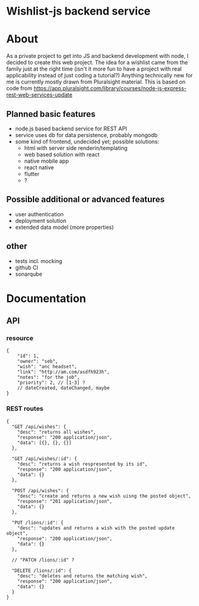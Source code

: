 # Wishlist-js backend service

# About

As a private project to get into JS and backend development with node, I
decided to create this web project. The idea for a wishlist came from the family just at the right time (isn't it more fun to have a project with real applicability instead of just coding a tutorial?)
Anything technically new for me is currently mostly drawn from Pluralsight material.
This is based on code from https://app.pluralsight.com/library/courses/node-js-express-rest-web-services-update

## Planned basic features

* node.js based backend service for REST API
* service uses db for data persistence, probably mongodb
* some kind of frontend, undecided yet; possible solutions:
  * html with server side renderin/templating
  * web based solution with react
  * native mobile app
  * react native
  * flutter
  * ?

## Possible additional or advanced features

* user authentication
* deployment solution
* extended data model (more properties)

## other

* tests incl. mocking
* github CI
* sonarqube

# Documentation

## API

### resource

```
{
    "id": 1,
    "owner": "seb",
    "wish": "anc headset",
    "link": "http://am.com/asdfh923h",
    "notes": "for the job",
    "priority": 2, // [1-3] ?
    // dateCreated, dateChanged, maybe
}
```

### REST routes
```
{
  "GET /api/wishes": {
    "desc": "returns all wishes",
    "response": "200 application/json",
    "data": [{}, {}, {}]
  },

  "GET /api/wishes/:id": {
    "desc": "returns a wish respresented by its id",
    "response": "200 application/json",
    "data": {}
  },

  "POST /api/wishes": {
    "desc": "create and returns a new wish uisng the posted object",
    "response": "201 application/json",
    "data": {}
  },

  "PUT /lions/:id": {
    "desc": "updates and returns a wish with the posted update object",
    "response": "200 application/json",
    "data": {}
  },

  // "PATCH /lions/:id" ?

  "DELETE /lions/:id": {
    "desc": "deletes and returns the matching wish",
    "response": "200 application/json",
    "data": {}
  }
}
```

